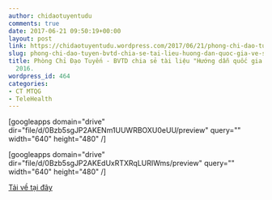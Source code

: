 ```yaml
---
author: chidaotuyentudu
comments: true
date: 2017-06-21 09:50:19+00:00
layout: post
link: https://chidaotuyentudu.wordpress.com/2017/06/21/phong-chi-dao-tuyen-bvtd-chia-se-tai-lieu-huong-dan-quoc-gia-ve-skss-nam-2017/
slug: phong-chi-dao-tuyen-bvtd-chia-se-tai-lieu-huong-dan-quoc-gia-ve-skss-nam-2017
title: Phòng Chỉ Đạo Tuyến - BVTD chia sẻ tài liệu "Hướng dẫn quốc gia về SKSS" năm
  2016.
wordpress_id: 464
categories:
- CT MTQG
- TeleHealth
---
```


<!-- more -->

[googleapps domain="drive" dir="file/d/0Bzb5sgJP2AKENm1UUWRBOXU0eUU/preview" query="" width="640" height="480" /]

[googleapps domain="drive" dir="file/d/0Bzb5sgJP2AKEdUxRTXRqLURIWms/preview" query="" width="640" height="480" /]

[Tải về tại đây](https://drive.google.com/drive/folders/0Bzb5sgJP2AKETzNETFdyWmJmcTg?usp=sharing)
